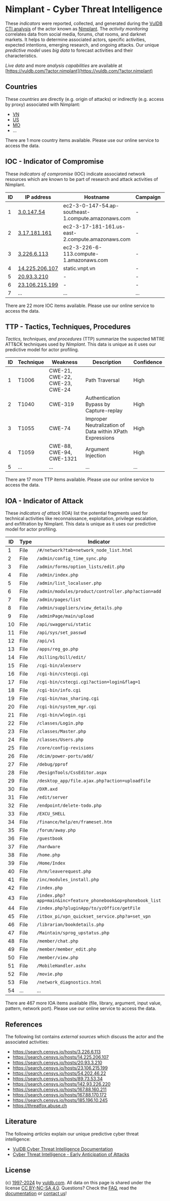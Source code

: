 # Nimplant - Cyber Threat Intelligence

These _indicators_ were reported, collected, and generated during the [VulDB CTI analysis](https://vuldb.com/?kb.cti) of the actor known as [Nimplant](https://vuldb.com/?actor.nimplant). The _activity monitoring_ correlates data from social media, forums, chat rooms, and darknet markets. It helps to determine associated actors, specific activities, expected intentions, emerging research, and ongoing attacks. Our unique _predictive model_ uses _big data_ to forecast activities and their characteristics.

_Live data_ and more _analysis capabilities_ are available at [https://vuldb.com/?actor.nimplant](https://vuldb.com/?actor.nimplant)

## Countries

These _countries_ are directly (e.g. origin of attacks) or indirectly (e.g. access by proxy) associated with Nimplant:

* [VN](https://vuldb.com/?country.vn)
* [US](https://vuldb.com/?country.us)
* [MO](https://vuldb.com/?country.mo)
* ...

There are 1 more country items available. Please use our online service to access the data.

## IOC - Indicator of Compromise

These _indicators of compromise_ (IOC) indicate associated network resources which are known to be part of research and attack activities of Nimplant.

ID | IP address | Hostname | Campaign | Confidence
-- | ---------- | -------- | -------- | ----------
1 | [3.0.147.54](https://vuldb.com/?ip.3.0.147.54) | ec2-3-0-147-54.ap-southeast-1.compute.amazonaws.com | - | Medium
2 | [3.17.181.161](https://vuldb.com/?ip.3.17.181.161) | ec2-3-17-181-161.us-east-2.compute.amazonaws.com | - | Medium
3 | [3.226.6.113](https://vuldb.com/?ip.3.226.6.113) | ec2-3-226-6-113.compute-1.amazonaws.com | - | Medium
4 | [14.225.206.107](https://vuldb.com/?ip.14.225.206.107) | static.vnpt.vn | - | High
5 | [20.93.3.210](https://vuldb.com/?ip.20.93.3.210) | - | - | High
6 | [23.106.215.199](https://vuldb.com/?ip.23.106.215.199) | - | - | High
7 | ... | ... | ... | ...

There are 22 more IOC items available. Please use our online service to access the data.

## TTP - Tactics, Techniques, Procedures

_Tactics, techniques, and procedures_ (TTP) summarize the suspected MITRE ATT&CK techniques used by _Nimplant_. This data is unique as it uses our predictive model for actor profiling.

ID | Technique | Weakness | Description | Confidence
-- | --------- | -------- | ----------- | ----------
1 | T1006 | CWE-21, CWE-22, CWE-23, CWE-24 | Path Traversal | High
2 | T1040 | CWE-319 | Authentication Bypass by Capture-replay | High
3 | T1055 | CWE-74 | Improper Neutralization of Data within XPath Expressions | High
4 | T1059 | CWE-88, CWE-94, CWE-1321 | Argument Injection | High
5 | ... | ... | ... | ...

There are 17 more TTP items available. Please use our online service to access the data.

## IOA - Indicator of Attack

These _indicators of attack_ (IOA) list the potential fragments used for technical activities like reconnaissance, exploitation, privilege escalation, and exfiltration by Nimplant. This data is unique as it uses our predictive model for actor profiling.

ID | Type | Indicator | Confidence
-- | ---- | --------- | ----------
1 | File | `/#/network?tab=network_node_list.html` | High
2 | File | `/admin/config_time_sync.php` | High
3 | File | `/admin/forms/option_lists/edit.php` | High
4 | File | `/admin/index.php` | High
5 | File | `/admin/list_localuser.php` | High
6 | File | `/admin/modules/product/controller.php?action=add` | High
7 | File | `/admin/pages/list` | High
8 | File | `/admin/suppliers/view_details.php` | High
9 | File | `/adminPage/main/upload` | High
10 | File | `/api/swaggerui/static` | High
11 | File | `/api/sys/set_passwd` | High
12 | File | `/api/v1` | Low
13 | File | `/apps/reg_go.php` | High
14 | File | `/billing/bill/edit/` | High
15 | File | `/cgi-bin/alexserv` | High
16 | File | `/cgi-bin/cstecgi.cgi` | High
17 | File | `/cgi-bin/cstecgi.cgi?action=login&flag=1` | High
18 | File | `/cgi-bin/info.cgi` | High
19 | File | `/cgi-bin/nas_sharing.cgi` | High
20 | File | `/cgi-bin/system_mgr.cgi` | High
21 | File | `/cgi-bin/wlogin.cgi` | High
22 | File | `/classes/Login.php` | High
23 | File | `/classes/Master.php` | High
24 | File | `/classes/Users.php` | High
25 | File | `/core/config-revisions` | High
26 | File | `/dcim/power-ports/add/` | High
27 | File | `/debug/pprof` | Medium
28 | File | `/DesignTools/CssEditor.aspx` | High
29 | File | `/desktop_app/file.ajax.php?action=uploadfile` | High
30 | File | `/DXR.axd` | Medium
31 | File | `/edit/server` | Medium
32 | File | `/endpoint/delete-todo.php` | High
33 | File | `/EXCU_SHELL` | Medium
34 | File | `/finance/help/en/frameset.htm` | High
35 | File | `/forum/away.php` | High
36 | File | `/guestbook` | Medium
37 | File | `/hardware` | Medium
38 | File | `/home.php` | Medium
39 | File | `/Home/Index` | Medium
40 | File | `/hrm/leaverequest.php` | High
41 | File | `/inc/modules_install.php` | High
42 | File | `/index.php` | Medium
43 | File | `/index.php?app=main&inc=feature_phonebook&op=phonebook_list` | High
44 | File | `/index.php?pluginApp/to/yzOffice/getFile` | High
45 | File | `/itbox_pi/vpn_quickset_service.php?a=set_vpn` | High
46 | File | `/librarian/bookdetails.php` | High
47 | File | `/Maintain/sprog_upstatus.php` | High
48 | File | `/member/chat.php` | High
49 | File | `/member/member_edit.php` | High
50 | File | `/member/view.php` | High
51 | File | `/MobileHandler.ashx` | High
52 | File | `/movie.php` | Medium
53 | File | `/network_diagnostics.html` | High
54 | ... | ... | ...

There are 467 more IOA items available (file, library, argument, input value, pattern, network port). Please use our online service to access the data.

## References

The following list contains _external sources_ which discuss the actor and the associated activities:

* https://search.censys.io/hosts/3.226.6.113
* https://search.censys.io/hosts/14.225.206.107
* https://search.censys.io/hosts/20.93.3.210
* https://search.censys.io/hosts/23.106.215.199
* https://search.censys.io/hosts/54.202.46.22
* https://search.censys.io/hosts/89.73.53.34
* https://search.censys.io/hosts/142.93.226.220
* https://search.censys.io/hosts/167.88.160.211
* https://search.censys.io/hosts/167.88.170.172
* https://search.censys.io/hosts/185.196.10.245
* https://threatfox.abuse.ch

## Literature

The following _articles_ explain our unique predictive cyber threat intelligence:

* [VulDB Cyber Threat Intelligence Documentation](https://vuldb.com/?kb.cti)
* [Cyber Threat Intelligence - Early Anticipation of Attacks](https://www.scip.ch/en/?labs.20201022)

## License

(c) [1997-2024](https://vuldb.com/?kb.changelog) by [vuldb.com](https://vuldb.com/?kb.about). All data on this page is shared under the license [CC BY-NC-SA 4.0](https://creativecommons.org/licenses/by-nc-sa/4.0/). Questions? Check the [FAQ](https://vuldb.com/?kb.faq), read the [documentation](https://vuldb.com/?kb) or [contact us](https://vuldb.com/?contact)!
